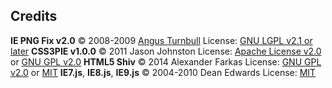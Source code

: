 ## Credits
**IE PNG Fix v2.0**
© 2008-2009 [Angus Turnbull](http://www.twinhelix.com "Angus Turnbull")
License: [GNU LGPL v2.1 or later](http://creativecommons.com/licenses/LGPL/2.1 "GNU LGPL license")
**CSS3PIE v1.0.0** 
© 2011 Jason Johnston
License: [Apache License v2.0](http://www.apache.org/licenses/LICENSE-2.0 "Apache License") or [GNU GPL v2.0](https://www.gnu.org/licenses/old-licenses/gpl-2.0.html "GNU GPL")
**HTML5 Shiv**
© 2014 Alexander Farkas
License: [GNU GPL v2.0](https://www.gnu.org/licenses/old-licenses/gpl-2.0.html "GNU GPL") or [MIT](https://mit-license.org "MIT")
**IE7.js**, **IE8.js**, **IE9.js**
© 2004-2010 Dean Edwards
License: [MIT](https://mit-license,org "MIT")
